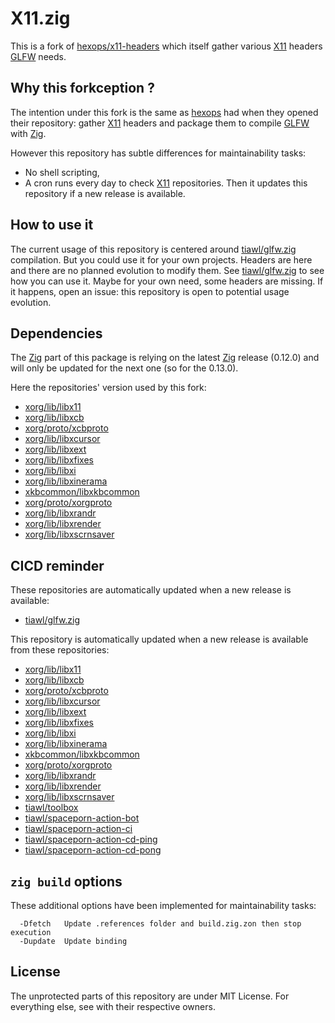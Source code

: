 # X11.zig

This is a fork of [hexops/x11-headers][1] which itself gather various [X11][2] headers [GLFW][3] needs.

## Why this forkception ?

The intention under this fork is the same as [hexops][4] had when they opened their repository: gather [X11][2] headers and package them to compile [GLFW][4] with [Zig][5].

However this repository has subtle differences for maintainability tasks:
* No shell scripting,
* A cron runs every day to check [X11][2] repositories. Then it updates this repository if a new release is available.

## How to use it

The current usage of this repository is centered around [tiawl/glfw.zig][3] compilation. But you could use it for your own projects. Headers are here and there are no planned evolution to modify them. See [tiawl/glfw.zig][3] to see how you can use it. Maybe for your own need, some headers are missing. If it happens, open an issue: this repository is open to potential usage evolution.

## Dependencies

The [Zig][5] part of this package is relying on the latest [Zig][5] release (0.12.0) and will only be updated for the next one (so for the 0.13.0).

Here the repositories' version used by this fork:
* [xorg/lib/libx11](https://github.com/tiawl/X11.zig/blob/trunk/.references/X11)
* [xorg/lib/libxcb](https://github.com/tiawl/X11.zig/blob/trunk/.references/xcb)
* [xorg/proto/xcbproto](https://github.com/tiawl/X11.zig/blob/trunk/.references/xcbproto)
* [xorg/lib/libxcursor](https://github.com/tiawl/X11.zig/blob/trunk/.references/Xcursor)
* [xorg/lib/libxext](https://github.com/tiawl/X11.zig/blob/trunk/.references/Xext)
* [xorg/lib/libxfixes](https://github.com/tiawl/X11.zig/blob/trunk/.references/Xfixes)
* [xorg/lib/libxi](https://github.com/tiawl/X11.zig/blob/trunk/.references/Xi)
* [xorg/lib/libxinerama](https://github.com/tiawl/X11.zig/blob/trunk/.references/Xinerama)
* [xkbcommon/libxkbcommon](https://github.com/tiawl/X11.zig/blob/trunk/.references/xkbcommon)
* [xorg/proto/xorgproto](https://github.com/tiawl/X11.zig/blob/trunk/.references/xorgproto)
* [xorg/lib/libxrandr](https://github.com/tiawl/X11.zig/blob/trunk/.references/Xrandr)
* [xorg/lib/libxrender](https://github.com/tiawl/X11.zig/blob/trunk/.references/Xrender)
* [xorg/lib/libxscrnsaver](https://github.com/tiawl/X11.zig/blob/trunk/.references/XScrnSaver)

## CICD reminder

These repositories are automatically updated when a new release is available:
* [tiawl/glfw.zig][6]

This repository is automatically updated when a new release is available from these repositories:
* [xorg/lib/libx11][2]
* [xorg/lib/libxcb][7]
* [xorg/proto/xcbproto][8]
* [xorg/lib/libxcursor][9]
* [xorg/lib/libxext][10]
* [xorg/lib/libxfixes][11]
* [xorg/lib/libxi][12]
* [xorg/lib/libxinerama][13]
* [xkbcommon/libxkbcommon][14]
* [xorg/proto/xorgproto][15]
* [xorg/lib/libxrandr][16]
* [xorg/lib/libxrender][17]
* [xorg/lib/libxscrnsaver][18]
* [tiawl/toolbox][19]
* [tiawl/spaceporn-action-bot][20]
* [tiawl/spaceporn-action-ci][21]
* [tiawl/spaceporn-action-cd-ping][22]
* [tiawl/spaceporn-action-cd-pong][23]

## `zig build` options

These additional options have been implemented for maintainability tasks:
```
  -Dfetch   Update .references folder and build.zig.zon then stop execution
  -Dupdate  Update binding
```

## License

The unprotected parts of this repository are under MIT License. For everything else, see with their respective owners.

[1]:https://github.com/hexops/x11-headers
[2]:https://gitlab.freedesktop.org/xorg/lib/libx11
[3]:https://github.com/glfw/glfw
[4]:https://github.com/hexops
[5]:https://github.com/ziglang/zig
[6]:https://github.com/tiawl/glfw.zig
[7]:https://gitlab.freedesktop.org/xorg/lib/libxcb
[8]:https://gitlab.freedesktop.org/xorg/proto/xcbproto
[9]:https://gitlab.freedesktop.org/xorg/lib/libxcursor
[10]:https://gitlab.freedesktop.org/xorg/lib/libxext
[11]:https://gitlab.freedesktop.org/xorg/lib/libxfixes
[12]:https://gitlab.freedesktop.org/xorg/lib/libxi
[13]:https://gitlab.freedesktop.org/xorg/lib/libxinerama
[14]:https://gitlab.freedesktop.org/xkbcommon/libxkbcommon
[15]:https://gitlab.freedesktop.org/xorg/proto/xorgproto
[16]:https://gitlab.freedesktop.org/xorg/lib/libxrandr
[17]:https://gitlab.freedesktop.org/xorg/lib/libxrender
[18]:https://gitlab.freedesktop.org/xorg/lib/libxscrnsaver
[19]:https://github.com/tiawl/toolbox
[20]:https://github.com/tiawl/spaceporn-action-bot
[21]:https://github.com/tiawl/spaceporn-action-ci
[22]:https://github.com/tiawl/spaceporn-action-cd-ping
[23]:https://github.com/tiawl/spaceporn-action-cd-pong
